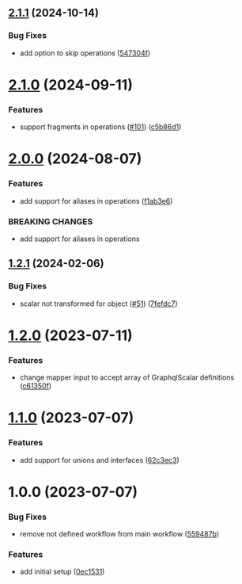 ## [2.1.1](https://github.com/gastromatic/graphql-transform-scalars/compare/v2.1.0...v2.1.1) (2024-10-14)


### Bug Fixes

* add option to skip operations ([547304f](https://github.com/gastromatic/graphql-transform-scalars/commit/547304fdef2e60307c1de910ea445d850e9d0ab5))

# [2.1.0](https://github.com/gastromatic/graphql-transform-scalars/compare/v2.0.0...v2.1.0) (2024-09-11)


### Features

* support fragments in operations ([#101](https://github.com/gastromatic/graphql-transform-scalars/issues/101)) ([c5b86d1](https://github.com/gastromatic/graphql-transform-scalars/commit/c5b86d12b47cfbca180c378b2f11c1e8e820145a))

# [2.0.0](https://github.com/gastromatic/graphql-transform-scalars/compare/v1.2.1...v2.0.0) (2024-08-07)


### Features

* add support for aliases in operations ([f1ab3e6](https://github.com/gastromatic/graphql-transform-scalars/commit/f1ab3e6519c7b09be7a7bd16ded55d3a56c69b00))


### BREAKING CHANGES

* add support for aliases in operations

## [1.2.1](https://github.com/gastromatic/graphql-transform-scalars/compare/v1.2.0...v1.2.1) (2024-02-06)


### Bug Fixes

* scalar not transformed for object ([#51](https://github.com/gastromatic/graphql-transform-scalars/issues/51)) ([7fefdc7](https://github.com/gastromatic/graphql-transform-scalars/commit/7fefdc75ac86d8254e0bcb796c5cef6d905a2e30))

# [1.2.0](https://github.com/gastromatic/graphql-transform-scalars/compare/v1.1.0...v1.2.0) (2023-07-11)


### Features

* change mapper input to accept array of GraphqlScalar definitions ([c61350f](https://github.com/gastromatic/graphql-transform-scalars/commit/c61350f020eae1febb18c14c503341b33b8b7b5b))

# [1.1.0](https://github.com/gastromatic/graphql-transform-scalars/compare/v1.0.0...v1.1.0) (2023-07-07)


### Features

* add support for unions and interfaces ([62c3ec3](https://github.com/gastromatic/graphql-transform-scalars/commit/62c3ec303b1479af3b4306a5ec6f0ac9151d3c02))

# 1.0.0 (2023-07-07)


### Bug Fixes

* remove not defined workflow from main workflow ([559487b](https://github.com/gastromatic/graphql-transform-scalars/commit/559487b31790c8cc7f425d951528ca49483c9af5))


### Features

* add initial setup ([0ec1531](https://github.com/gastromatic/graphql-transform-scalars/commit/0ec15312fa7fbedfce5ba49435ffc3e72f8d1f86))
